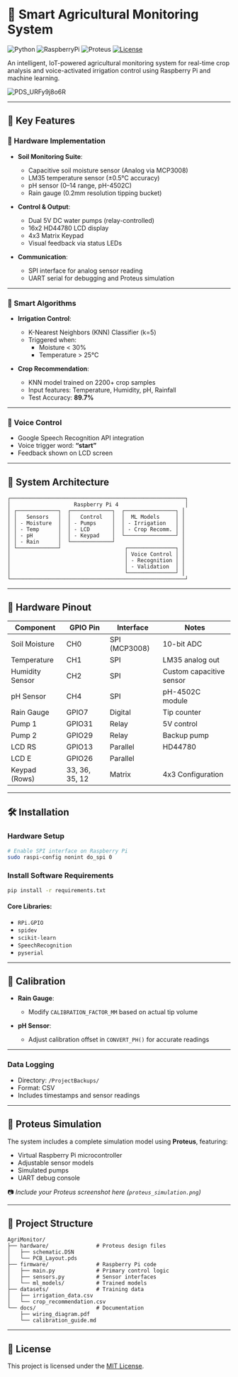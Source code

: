 # 🌱 Smart Agricultural Monitoring System

![Python](https://img.shields.io/badge/Python-3.8%2B-blue)
![RaspberryPi](https://img.shields.io/badge/Hardware-Raspberry_Pi-red)
![Proteus](https://img.shields.io/badge/Simulation-Proteus-important)
[![License](https://img.shields.io/badge/License-MIT-yellow.svg)](https://opensource.org/licenses/MIT)

An intelligent, IoT-powered agricultural monitoring system for real-time crop analysis and voice-activated irrigation control using Raspberry Pi and machine learning.

![PDS_URFy9j8o6R](https://github.com/user-attachments/assets/40933212-1688-4107-b96d-e009a464e6f1)

---

## 🚀 Key Features

### 🔧 Hardware Implementation

- **Soil Monitoring Suite**:
  - Capacitive soil moisture sensor (Analog via MCP3008)
  - LM35 temperature sensor (±0.5°C accuracy)
  - pH sensor (0–14 range, pH-4502C)
  - Rain gauge (0.2mm resolution tipping bucket)

- **Control & Output**:
  - Dual 5V DC water pumps (relay-controlled)
  - 16x2 HD44780 LCD display
  - 4x3 Matrix Keypad
  - Visual feedback via status LEDs

- **Communication**:
  - SPI interface for analog sensor reading
  - UART serial for debugging and Proteus simulation

---

### 🧠 Smart Algorithms

- **Irrigation Control**:
  - K-Nearest Neighbors (KNN) Classifier (k=5)
  - Triggered when:
    - Moisture < 30%
    - Temperature > 25°C

- **Crop Recommendation**:
  - KNN model trained on 2200+ crop samples
  - Input features: Temperature, Humidity, pH, Rainfall
  - Test Accuracy: **89.7%**

---

### 🎤 Voice Control

- Google Speech Recognition API integration  
- Voice trigger word: **“start”**
- Feedback shown on LCD screen

---

## 📐 System Architecture

```
┌───────────────────────────────────────────────────────┐
│                    Raspberry Pi 4                     │
│ ┌─────────────┐  ┌─────────────┐  ┌────────────────┐ │
│ │   Sensors   │  │   Control   │  │  ML Models     │ │
│ │ - Moisture  │  │ - Pumps     │  │ - Irrigation   │ │
│ │ - Temp      │  │ - LCD       │  │ - Crop Recomm. │ │
│ │ - pH        │  │ - Keypad    │  └────────────────┘ │
│ │ - Rain      │  └─────────────┘                     │
│ └─────────────┘                    ┌───────────────┐ │
│                                    │ Voice Control │ │
│                                    │ - Recognition │ │
│                                    │ - Validation  │ │
│                                    └───────────────┘ │
└───────────────────────────────────────────────────────┘
```

---

## 🧰 Hardware Pinout

| Component        | GPIO Pin       | Interface     | Notes                        |
|------------------|----------------|---------------|------------------------------|
| Soil Moisture    | CH0            | SPI (MCP3008) | 10-bit ADC                   |
| Temperature      | CH1            | SPI           | LM35 analog out              |
| Humidity Sensor  | CH2            | SPI           | Custom capacitive sensor     |
| pH Sensor        | CH4            | SPI           | pH-4502C module              |
| Rain Gauge       | GPIO7          | Digital       | Tip counter                  |
| Pump 1           | GPIO31         | Relay         | 5V control                   |
| Pump 2           | GPIO29         | Relay         | Backup pump                  |
| LCD RS           | GPIO13         | Parallel      | HD44780                      |
| LCD E            | GPIO26         | Parallel      |                              |
| Keypad (Rows)    | 33, 36, 35, 12 | Matrix        | 4x3 Configuration            |

---

## 🛠️ Installation

### Hardware Setup

```bash
# Enable SPI interface on Raspberry Pi
sudo raspi-config nonint do_spi 0
```

### Install Software Requirements

```bash
pip install -r requirements.txt
```

#### Core Libraries:
- `RPi.GPIO`
- `spidev`
- `scikit-learn`
- `SpeechRecognition`
- `pyserial`

---

## 🔧 Calibration

- **Rain Gauge**:
  - Modify `CALIBRATION_FACTOR_MM` based on actual tip volume

- **pH Sensor**:
  - Adjust calibration offset in `CONVERT_PH()` for accurate readings

---

### Data Logging

- Directory: `/ProjectBackups/`
- Format: CSV
- Includes timestamps and sensor readings

---

## 🧪 Proteus Simulation

The system includes a complete simulation model using **Proteus**, featuring:

- Virtual Raspberry Pi microcontroller
- Adjustable sensor models
- Simulated pumps
- UART debug console

📷 *Include your Proteus screenshot here (`proteus_simulation.png`)*

---

## 📁 Project Structure

```
AgriMonitor/
├── hardware/               # Proteus design files
│   ├── schematic.DSN
│   └── PCB_Layout.pds
├── firmware/               # Raspberry Pi code
│   ├── main.py             # Primary control logic
│   ├── sensors.py          # Sensor interfaces
│   └── ml_models/          # Trained models
├── datasets/               # Training data
│   ├── irrigation_data.csv
│   └── crop_recommendation.csv
└── docs/                   # Documentation
    ├── wiring_diagram.pdf
    └── calibration_guide.md
```

---

## 📜 License
This project is licensed under the [MIT License](https://opensource.org/licenses/MIT).
